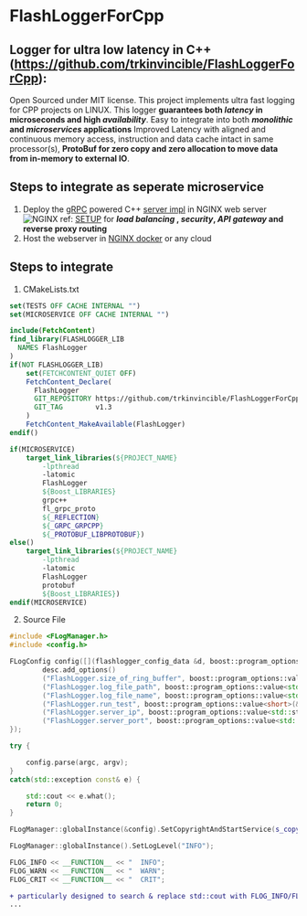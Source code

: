# FlashLoggerForCpp

## Logger for ultra low latency in C++ (https://github.com/trkinvincible/FlashLoggerForCpp):

Open Sourced under MIT license. This project implements ultra fast logging for CPP projects on LINUX. 
This logger **guarantees both _latency_ in microseconds and high _availability_**. 
Easy to integrate into both **_monolithic_ and _microservices_ applications** 
Improved Latency with aligned and continuous memory access, instruction and data cache intact in same processor(s), 
**ProtoBuf for zero copy and zero allocation to move data from in-memory to external IO**. 

## Steps to integrate as seperate microservice
1. Deploy the [gRPC](https://github.com/grpc/grpc) powered C++ [server impl](https://github.com/trkinvincible/FlashLoggerForCpp-Server) 
in NGINX web server ![NGINX](https://www.nginx.com/wp-content/uploads/2018/03/gRPC-nginx-proxy.png)  ref: [SETUP](https://www.nginx.com/blog/nginx-1-13-10-grpc/)
for **_load_ _balancing_ , _security_, _API gateway_ and reverse proxy routing**
2. Host the webserver in [NGINX docker](https://hub.docker.com/_/nginx) or any cloud 

## Steps to integrate 

1. CMakeLists.txt

``` cmake
set(TESTS OFF CACHE INTERNAL "")
set(MICROSERVICE OFF CACHE INTERNAL "")

include(FetchContent)
find_library(FLASHLOGGER_LIB
  NAMES FlashLogger
)
if(NOT FLASHLOGGER_LIB)
    set(FETCHCONTENT_QUIET OFF)
    FetchContent_Declare(
      FlashLogger
      GIT_REPOSITORY https://github.com/trkinvincible/FlashLoggerForCpp.git
      GIT_TAG        v1.3
    )
    FetchContent_MakeAvailable(FlashLogger)
endif()

if(MICROSERVICE)
    target_link_libraries(${PROJECT_NAME}
        -lpthread
        -latomic
        FlashLogger
        ${Boost_LIBRARIES} 
        grpc++
        fl_grpc_proto
        ${_REFLECTION}
        ${_GRPC_GRPCPP}
        ${_PROTOBUF_LIBPROTOBUF})
else()
    target_link_libraries(${PROJECT_NAME}
        -lpthread
        -latomic
        FlashLogger
        protobuf 
        ${Boost_LIBRARIES})
endif(MICROSERVICE)
```
2. Source File
```c++
#include <FLogManager.h>
#include <config.h>

FLogConfig config([](flashlogger_config_data &d, boost::program_options::options_description &desc){
        desc.add_options()
        ("FlashLogger.size_of_ring_buffer", boost::program_options::value<short>(&d.size_of_ring_buffer)->default_value(5), "size of buffer to log")
        ("FlashLogger.log_file_path", boost::program_options::value<std::string>(&d.log_file_path)->default_value("../"), "log file path")
        ("FlashLogger.log_file_name", boost::program_options::value<std::string>(&d.log_file_name)->default_value("flashlog.txt"), "log file name")
        ("FlashLogger.run_test", boost::program_options::value<short>(&d.run_test)->default_value(0), "choose to run test")
        ("FlashLogger.server_ip", boost::program_options::value<std::string>(&d.server_ip)->default_value("localhost"), "microservice server IP")
        ("FlashLogger.server_port", boost::program_options::value<std::string>(&d.server_port)->default_value("50051"), "microservice server port");
});

try {

    config.parse(argc, argv);
}
catch(std::exception const& e) {

    std::cout << e.what();
    return 0;
}

FLogManager::globalInstance(&config).SetCopyrightAndStartService(s_copyright);

FLogManager::globalInstance().SetLogLevel("INFO");

FLOG_INFO << __FUNCTION__ << "  INFO";
FLOG_WARN << __FUNCTION__ << "  WARN";
FLOG_CRIT << __FUNCTION__ << "  CRIT";
```
```diff
+ particularly designed to search & replace std::cout with FLOG_INFO/FLOG_WARN/FLOG_CRIT 
...

